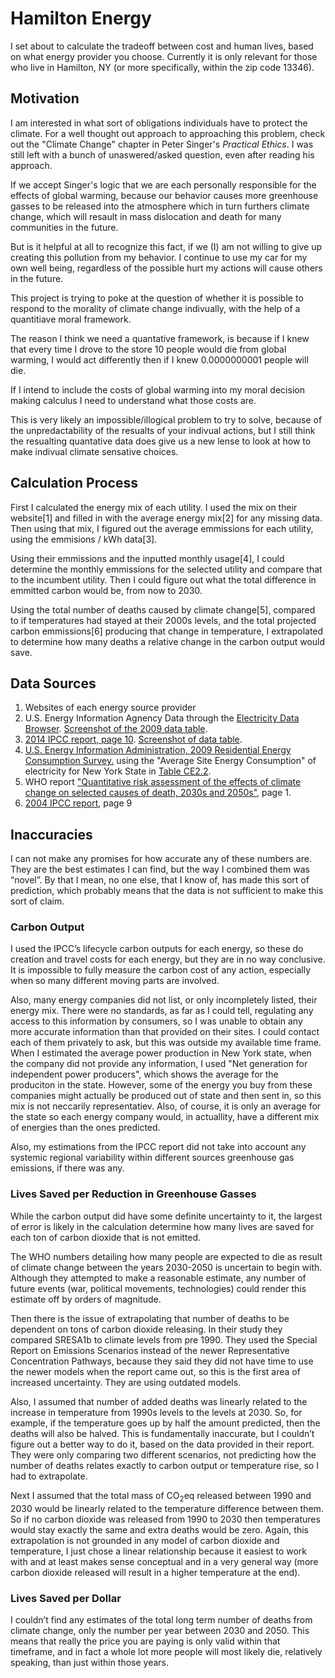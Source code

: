 # Hamilton Energy
I set about to calculate the tradeoff between cost and human lives, based on what energy provider you choose. Currently it is only relevant for those who live in Hamilton, NY (or more specifically, within the zip code 13346).

## Motivation
I am interested in what sort of obligations individuals have to protect the climate. For a well thought out approach to approaching this problem, check out the "Climate Change" chapter in Peter Singer's *Practical Ethics*. I was still left with a bunch of unaswered/asked question, even after reading his approach.

If we accept Singer's logic that we are each personally responsible for the effects of global warming, because our behavior causes more greenhouse gasses to be released into the atmosphere which in turn furthers climate change, which will resault in mass dislocation and death for many communities in the future.

But is it helpful at all to recognize this fact, if we (I) am not willing to give up creating this pollution from my behavior. I continue to use my car for my own well being, regardless of the possible hurt my actions will cause others in the future.

This project is trying to poke at the question of whether it is possible to respond to the morality of climate change indivually, with the help of a quantitiave moral framework.

The reason I think we need a quantative framework, is because if I knew that every time I drove to the store 10 people would die from global warming, I would act differently then if I knew 0.0000000001 people will die.

If I intend to include the costs of global warming into my moral decision making calculus I need to understand what those costs are.

This is very likely an impossible/illogical problem to try to solve, because of the unpredactability of the resualts of your indivual actions, but I still think the resualting quantative data does give us a new lense to look at how to make indivual climate sensative choices.

## Calculation Process
First I calculated the energy mix of each utility. I used the mix on their website[1] and filled in with the average energy mix[2] for any missing data. Then using that mix, I figured out the average emmissions for each utility, using the emmisions / kWh data[3].

Using their emmissions and the inputted monthly usage[4], I could determine the monthly emmissions for the selected utility and compare that to the incumbent utility. Then I could figure out what the total difference in emmitted carbon would be, from now to 2030.

Using the total number of deaths caused by climate change[5], compared to if temperatures had stayed at their 2000s levels, and the total projected carbon emmissions[6] producing that change in temperature, I extrapolated to determine how many deaths a relative change in the carbon output would save.


## Data Sources
1. Websites of each energy source provider
2. U.S. Energy Information Agnency Data through the [Electricity Data Browser](http://www.eia.gov/electricity/data/browser/#/topic/0?agg=2,0,1&fuel=vtvo&geo=0002&sec=00g&freq=A&start=2001&end=2013&ctype=columnchart&ltype=sourcekey&rtype=s&pin=&rse=1&maptype=0). [Screenshot of the 2009 data table](https://www.dropbox.com/s/8xjkm34cm949csa/Screenshot%202014-11-19%2022.40.15.png?dl=0).
3. [2014 IPCC report, page 10](http://report.mitigation2014.org/drafts/final-draft-postplenary/ipcc_wg3_ar5_final-draft_postplenary_annex-iii.pdf). [Screenshot of data table](https://www.dropbox.com/s/ft6g286iclqepwu/Screenshot%202014-11-19%2023.13.36.png?dl=0).
4. [U.S. Energy Information Administration, 2009 Residential Energy Consumption Survey.](http://www.eia.gov/consumption/residential/data/2009/index.cfm?view=consumption#fuel-consumption) using the "Average Site Energy Consumption" of electricity for New York State in [Table CE2.2](http://www.eia.gov/consumption/residential/data/2009/c&e/fuel-totals/xls/CE2.2%20Northeast%20Site%20Fuel%20Consumption.xlsx).
5. WHO report ["Quantitative risk assessment of the effects of climate change on selected causes of death, 2030s and 2050s"](http://apps.who.int/iris/bitstream/10665/134014/1/9789241507691_eng.pdf?ua=1), page 1.
6. [2004 IPCC report](https://www.ipcc.ch/pdf/special-reports/spm/sres-en.pdf), page 9


## Inaccuracies
I can not make any promises for how accurate any of these numbers are. They are the best estimates I can find, but the way I combined them was “novel”. By that I mean, no one else, that I know of, has made this sort of prediction, which probably means that the data is not sufficient to make this sort of claim.

### Carbon Output
I used the IPCC’s lifecycle carbon outputs for each energy, so these do creation and travel costs for each energy, but they are in no way conclusive. It is impossible to fully measure the carbon cost of any action, especially when so many different moving parts are involved.

Also, many energy companies did not list, or only incompletely listed, their energy mix. There were no standards, as far as I could tell, regulating any access to this information by consumers, so I was unable to obtain any more accurate information than that provided on their sites. I could contact each of them privately to ask, but this was outside my available time frame. When I estimated the average power production in New York state, when the company did not provide any information, I used "Net generation for independent power producers", which shows the average for the produciton in the state. However, some of the energy you buy from these companies might actually be produced out of state and then sent in, so this mix is not neccarily representatiev. Also, of course, it is only an average for the state so each energy company would, in actuallity, have a different mix of energies than the ones predicted.

Also, my estimations from the IPCC report did not take into account any systemic regional variability within different sources greenhouse gas emissions, if there was any.

### Lives Saved per Reduction in Greenhouse Gasses
While the carbon output did have some definite uncertainty to it, the largest of error is likely in the calculation determine how many lives are saved for each ton of carbon dioxide that is not emitted.

The WHO numbers detailing how many people are expected to die as result of climate change between the years 2030-2050 is uncertain to begin with. Although they attempted to make a reasonable estimate, any number of future events (war, political movements, technologies) could render this estimate off by orders of magnitude.

Then there is the issue of extrapolating that number of deaths to be dependent on tons of carbon dioxide releasing. In their study they compared SRESA1b to climate levels from pre 1990. They used the Special Report on Emissions Scenarios instead of the newer Representative Concentration Pathways, because they said they did not have time to use the newer models when the report came out, so this is the first area of increased uncertainty. They are using outdated models.

Also, I assumed that number of added deaths was linearly related to the increase in temperature from 1990s levels to the levels at 2030. So, for example, if the temperature goes up by half the amount predicted, then the deaths will also be halved. This is fundamentally inaccurate, but I couldn’t figure out a better way to do it, based on the data provided in their report. They were only comparing two different scenarios, not predicting how the number of deaths relates exactly to carbon output or temperature rise, so I had to extrapolate.

Next I assumed that the total mass of CO<sub>2</sub>eq released between 1990 and 2030 would be linearly related to the temperature difference between them. So if no carbon dioxide was released from 1990 to 2030 then temperatures would stay exactly the same and extra deaths would be zero. Again, this extrapolation is not grounded in any model of carbon dioxide and temperature, I just chose a linear relationship because it easiest to work with and at least makes sense conceptual and in a very general way (more carbon dioxide released will result in a higher temperature at the end).

### Lives Saved per Dollar
I couldn’t find any estimates of the total long term number of deaths from climate change, only the number per year between 2030 and 2050. This means that really the price you are paying is only valid within that timeframe, and in fact a whole lot more people will most likely die, relatively speaking, than just within those years.

